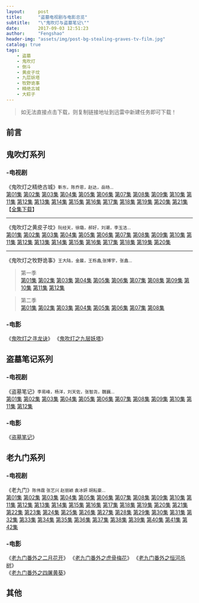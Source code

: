 ```yaml
---
layout:     post
title:      "盗墓电视剧与电影总览"
subtitle:   "\"鬼吹灯与盗墓笔记\""
date:       2017-09-03 12:51:23
author:     "Fengshao"
header-img: "assets/img/post-bg-stealing-graves-tv-film.jpg"
catalog: true
tags:
    - 盗墓
    - 鬼吹灯
    - 倒斗
    - 黄皮子坟
    - 九层妖塔
    - 牧野诡事
    - 精绝古城
    - 大粽子  
---
```


> 如无法直接点击下载，则复制链接地址到迅雷中新建任务即可下载！

## 前言


## 鬼吹灯系列

### -电视剧
《鬼吹灯之精绝古城》<small>靳东，陈乔恩，赵达，岳旸...</small>  
[第01集](thunder://QUFmdHA6Ly9nOmdAdHYuZGwxMjM0LmNvbToyMTIxLyVFOSVBQyVCQyVFNSU5MCVCOSVFNyU4MSVBRiVFNCVCOSU4QiVFNyVCMiVCRSVFNyVCQiU5RCVFNSU4RiVBNCVFNSU5RiU4RTAxJUU0JUJGJUFFJUU2JUFEJUEzLm1wNFpa) [第02集](thunder://QUFmdHA6Ly9nOmdAdHYuZGwxMjM0LmNvbToyMTIxLyVFOSVBQyVCQyVFNSU5MCVCOSVFNyU4MSVBRiVFNCVCOSU4QiVFNyVCMiVCRSVFNyVCQiU5RCVFNSU4RiVBNCVFNSU5RiU4RTAyJUU0JUJGJUFFJUU2JUFEJUEzLm1wNFpa) [第03集](thunder://QUFmdHA6Ly9nOmdAdHYuZGwxMjM0LmNvbToyMTIxLyVFOSVBQyVCQyVFNSU5MCVCOSVFNyU4MSVBRiVFNCVCOSU4QiVFNyVCMiVCRSVFNyVCQiU5RCVFNSU4RiVBNCVFNSU5RiU4RTAzJUU0JUJGJUFFJUU2JUFEJUEzLm1wNFpa) [第04集](ed2k://|file|%E9%AC%BC%E5%90%B9%E7%81%AF%E4%B9%8B%E7%B2%BE%E7%BB%9D%E5%8F%A4%E5%9F%8E.%E7%AC%AC04%E9%9B%86.Candle.in.the.Tomb.2016.EP04.HD1080P.X264.AAC-882FX.mkv|689819314|77bbd74df07a0713be60aff2332b4138|h=etvylelwws34oedg4lpdyu23cx4txqq5|/) [第05集](ed2k://|file|%E9%AC%BC%E5%90%B9%E7%81%AF%E4%B9%8B%E7%B2%BE%E7%BB%9D%E5%8F%A4%E5%9F%8E.%E7%AC%AC05%E9%9B%86.Candle.in.the.Tomb.2016.EP05.HD1080P.X264.AAC-882FX.mkv|796155540|d4ec9ab7f2230fd3089c1efaaf0ba0c4|h=en5kw5hdk362vnp75lfolkbp3az4i6y7|/) [第06集](ed2k://|file|%E9%AC%BC%E5%90%B9%E7%81%AF%E4%B9%8B%E7%B2%BE%E7%BB%9D%E5%8F%A4%E5%9F%8E.%E7%AC%AC06%E9%9B%86.Candle.in.the.Tomb.2016.EP06.HD1080P.X264.AAC-882FX.mkv|727170055|3810aaddaea8d0078b2835a0aff26e5e|h=uzigmgvooqmstmghzpqklxxgscatja6p|/) [第07集](thunder://QUFmdHA6Ly9nOmdAdHYuZGwxMjM0LmNvbToyMTIxLyVFOSVBQyVCQyVFNSU5MCVCOSVFNyU4MSVBRiVFNCVCOSU4QiVFNyVCMiVCRSVFNyVCQiU5RCVFNSU4RiVBNCVFNSU5RiU4RTA3JUU0JUJGJUFFJUU2JUFEJUEzLm1rdlpa) [第08集](ed2k://|file|%E9%AC%BC%E5%90%B9%E7%81%AF%E4%B9%8B%E7%B2%BE%E7%BB%9D%E5%8F%A4%E5%9F%8E.%E7%AC%AC08%E9%9B%86.Candle.in.the.Tomb.2016.EP08.HD1080P.X264.AAC-882FX.mkv|787179415|39ccc582e6bce246a7309c7821b29e18|h=56yyr4vjuomdonmgrgdqs24c7mt32jjd|/) [第09集](thunder://QUFmdHA6Ly9nOmdAdHYuZGwxMjM0LmNvbToyMTIxLyVFOSVBQyVCQyVFNSU5MCVCOSVFNyU4MSVBRiVFNCVCOSU4QiVFNyVCMiVCRSVFNyVCQiU5RCVFNSU4RiVBNCVFNSU5RiU4RTA5JUU0JUJGJUFFJUU2JUFEJUEzLm1rdlpa) [第10集](thunder://QUFmdHA6Ly9nOmdAdHYuZGwxMjM0LmNvbToyMTIxLyVFOSVBQyVCQyVFNSU5MCVCOSVFNyU4MSVBRiVFNCVCOSU4QiVFNyVCMiVCRSVFNyVCQiU5RCVFNSU4RiVBNCVFNSU5RiU4RTEwLm1wNFpa) [第11集](thunder://QUFmdHA6Ly9nOmdAdHYuZGwxMjM0LmNvbToyMTIxLyVFOSVBQyVCQyVFNSU5MCVCOSVFNyU4MSVBRiVFNCVCOSU4QiVFNyVCMiVCRSVFNyVCQiU5RCVFNSU4RiVBNCVFNSU5RiU4RTExLm1wNFpa) [第12集](thunder://QUFmdHA6Ly9nOmdAdHYuZGwxMjM0LmNvbToyMTIxLyVFOSVBQyVCQyVFNSU5MCVCOSVFNyU4MSVBRiVFNCVCOSU4QiVFNyVCMiVCRSVFNyVCQiU5RCVFNSU4RiVBNCVFNSU5RiU4RTEyLm1wNFpa) [第13集](thunder://QUFmdHA6Ly9nOmdAdHYuZGwxMjM0LmNvbToyMTIxLyVFOSVBQyVCQyVFNSU5MCVCOSVFNyU4MSVBRiVFNCVCOSU4QiVFNyVCMiVCRSVFNyVCQiU5RCVFNSU4RiVBNCVFNSU5RiU4RTEzLm1wNFpa) [第14集](thunder://QUFmdHA6Ly9nOmdAdHYuZGwxMjM0LmNvbToyMTIxLyVFOSVBQyVCQyVFNSU5MCVCOSVFNyU4MSVBRiVFNCVCOSU4QiVFNyVCMiVCRSVFNyVCQiU5RCVFNSU4RiVBNCVFNSU5RiU4RTE0Lm1wNFpa) 
 [第15集](thunder://QUFmdHA6Ly9nOmdAdHYuZGwxMjM0LmNvbToyMTIxLyVFOSVBQyVCQyVFNSU5MCVCOSVFNyU4MSVBRiVFNCVCOSU4QiVFNyVCMiVCRSVFNyVCQiU5RCVFNSU4RiVBNCVFNSU5RiU4RTE1Lm1wNFpa) [第16集](thunder://QUFmdHA6Ly9nOmdAdHYuZGwxMjM0LmNvbToyMTIxLyVFOSVBQyVCQyVFNSU5MCVCOSVFNyU4MSVBRiVFNCVCOSU4QiVFNyVCMiVCRSVFNyVCQiU5RCVFNSU4RiVBNCVFNSU5RiU4RTE2Lm1wNFpa) [第17集](thunder://QUFmdHA6Ly9nOmdAdHYuZGwxMjM0LmNvbToyMTIxLyVFOSVBQyVCQyVFNSU5MCVCOSVFNyU4MSVBRiVFNCVCOSU4QiVFNyVCMiVCRSVFNyVCQiU5RCVFNSU4RiVBNCVFNSU5RiU4RTE3Lm1wNFpa) [第18集](thunder://QUFmdHA6Ly9nOmdAdHYuZGwxMjM0LmNvbToyMTIxLyVFOSVBQyVCQyVFNSU5MCVCOSVFNyU4MSVBRiVFNCVCOSU4QiVFNyVCMiVCRSVFNyVCQiU5RCVFNSU4RiVBNCVFNSU5RiU4RTE4Lm1wNFpa) [第19集](thunder://QUFmdHA6Ly9nOmdAdHYuZGwxMjM0LmNvbToyMTIxLyVFOSVBQyVCQyVFNSU5MCVCOSVFNyU4MSVBRiVFNCVCOSU4QiVFNyVCMiVCRSVFNyVCQiU5RCVFNSU4RiVBNCVFNSU5RiU4RTE5Lm1wNFpa) [第20集](ed2k://|file|%E9%AC%BC%E5%90%B9%E7%81%AF%E4%B9%8B%E7%B2%BE%E7%BB%9D%E5%8F%A4%E5%9F%8E.%E7%AC%AC20%E9%9B%86.Candle.in.the.Tomb.2016.EP20.HD1080P.X264.AAC-882FX.mkv|620068906|5965dfd61e503a058b38a18b2ade2ca5|h=khdevpc37ydbmnpzvve4ojc3di5c6xbn|/) [第21集](ed2k://|file|%E9%AC%BC%E5%90%B9%E7%81%AF%E4%B9%8B%E7%B2%BE%E7%BB%9D%E5%8F%A4%E5%9F%8E.%E7%AC%AC20%E9%9B%86.Candle.in.the.Tomb.2016.EP20.HD1080P.X264.AAC-882FX.mkv|620068906|5965dfd61e503a058b38a18b2ade2ca5|h=khdevpc37ydbmnpzvve4ojc3di5c6xbn|/) 【[全集下载](http://xz.66vod.net:889/2016/Candle.in.The.Tomb.EP01-21.2016.1080p.WEB-DL.x264.AAC-HQC.torrent)】

---
《鬼吹灯之黄皮子坟》<small>阮经天，徐璐，郝好，刘潮，李玉洁...</small>  
[第01集](ed2k://|file|hpzf01.1080p[66%E5%BD%B1%E8%A7%86www.66ys.tv].mp4|454870440|BC11A7005005D163FD5B7DA221B77528|h=OUYQFLSVUOK2LIRYRHDSCCGYLRDS642L|/) [第02集](ed2k://|file|hpzf02.1080p[66%E5%BD%B1%E8%A7%86www.66ys.tv].mp4|431935432|24CCC2FFD8F12A48A94EA19B1BAFBB7E|h=2K33FVZNF2POACNRT3QH7W3A2BYC44UR|/) [第03集](ed2k://|file|hpzf03.1080p[66%E5%BD%B1%E8%A7%86www.66ys.tv].mp4|518834128|D6193157178AE99B0537DCBAB90F35F7|h=E3JDHRHUSRERQ6FYJYJYD3EZ7NVSNPKK|/) [第04集](ed2k://|file|hpzf04.1080p[66%E5%BD%B1%E8%A7%86www.66ys.tv].mp4|574729580|CC8B6739904F3661D79D832E9B2290E8|h=4VH5BNTDCV3OCIQOKWBIAHTUHBJXAWK6|/) [第05集](ed2k://|file|hpzf05.1080p[66%E5%BD%B1%E8%A7%86www.66ys.tv].mp4|408426301|A37535A7678B76449439991385FF99FC|h=MBOFO3CAOU7YBOM6D3B46MKVGFANPK6V|/) [第06集](ed2k://|file|hpzf06.1080p[66%E5%BD%B1%E8%A7%86www.66ys.tv].mp4|410592487|28CFB1129F9EA9C486A646D889D44554|h=NM6GBJH4TIGMC5RFOCOAMW5UFZNSCTBX|/) [第07集](ed2k://|file|hpzf07.1080p[66%E5%BD%B1%E8%A7%86www.66ys.tv].mp4|491219638|E4D29E7ABDE50E53D871CE2C7D506C33|h=GINQFEVWYOZGFTLLLA7WN4QUPI2GXA2I|/) [第08集](ed2k://|file|hpzf08.1080p[66%E5%BD%B1%E8%A7%86www.66ys.tv].mp4|410527337|00E3605DEF268AAB5BDE9D3B6F3E6646|h=3AWKTFVXIYTRYUNX6UUEPGVEU3IRZ2CU|/) [第09集](ed2k://|file|hpzf09.1080p[66%E5%BD%B1%E8%A7%86www.66ys.tv].mp4|560447764|6268D2F642EEF43D229EA59A89183032|h=QYLWAZFILWLNMU6RFP4322SILEVDHPHD|/) [第10集](ed2k://|file|hpzf10.1080p[www.6vhao.tv].mp4|580302507|4F55542EFCDE268EE5BE0C31C80DBEB5|h=NHFOV56TPSCREW6YNQFD2PG3REQTUUFA|/) [第11集](ed2k://|file|hpzf11.1080p[www.6vhao.tv].mp4|531536523|4B2F4FA693B4E1E18E9BE0CA14DBA547|h=US4IWKWOUKQQVW4MBFEQCNURUYFPXLAX|/) [第12集](ed2k://|file|hpzf12.1080p[www.6vhao.tv].mp4|697916832|8AB0B77FEC28966BCF07A5BC7C0466C9|h=BOALJ4SK4NVB3U6HI6LA57BMBBMMRL4C|/) [第13集](magnet:?xt=urn:btih:45B47CC8543410E62F634F843DD76853DD4DBD66) [第14集](magnet:?xt=urn:btih:5C16C9D64C30A6A3202AC0BF2136EEDAA47A92C8) [第15集](magnet:?xt=urn:btih:F5A1B8778A465315AB229C5C348AEDEA6A530205) [第16集](ed2k://|file|hpzf.EP16.1080P[www.6vhao.tv].mp4|834726019|BC06AC61D3198BC5D20196C7A2F4BEBE|h=AGVRXJ3GRI3MGUB4ZY46ZYVYYNAOETXV|/) [第17集](ed2k://|file|hpzf.EP17.1080P[www.6vhao.tv].mp4|789354614|2218D1E6EF9101D66CD7C4C7DD1759F1|h=LGCWCX7P4KSHUMSKJ4JMM67UCIJPK7AG|/) [第18集](ed2k://|file|hpzf.EP18.1080P[www.6vhao.tv].mp4|817164873|9810F6A9669089923B71276D95B36160|h=7DWVZWVY2JBUSX4MKNJ3PP3LDDKXL2FQ|/) [第19集](ed2k://|file|hfzf.EP19.1080P[66%E5%BD%B1%E8%A7%86www.66ys.tv].mp4|808295774|F84C8812AE2DAFC637297CBBCE31F4CB|h=Y2DTHCX5Y6YLOU6PRTZK4UWJ3KTZC45G|/) [第20集](ed2k://|file|hfzf.EP20.End.1080P[66%E5%BD%B1%E8%A7%86www.66ys.tv].mp4|720907515|40776A1671A326C1CE5D7B25D278E83C|h=NH45TGXEHFFSAOUZOSVNI53ZYZ7VQEDQ|/)

---
《鬼吹灯之牧野诡事》<small>王大陆，金晨，王栎鑫,张博宇，张鑫...</small>  

> 第一季  
[第01集](ed2k://|file|mygs01.4K[66%E5%BD%B1%E8%A7%86www.66ys.tv].mp4|1817223826|4E0D865DCBFECFC0C0F27B3A1D056BB9|h=CLJPNBZFMQF2S3PU5DTIZQTF2DHV3ZKU|/) [第02集](ed2k://|file|mygs02.4K[66%E5%BD%B1%E8%A7%86www.66ys.tv].mp4|1755394774|575D9F9C025EFA21D499A329FD8E4BEA|h=SKCNUDELGQ6HBSVE7LY2GZDUNVH2ZVI2|/) [第03集](ed2k://|file|mygs03.4K[66%E5%BD%B1%E8%A7%86www.66ys.tv].mp4|1803479433|6A18D580E93EDCAD30E7FEA44BF68092|h=SW4Z4IEQ3R7NPY5IBAJFAXY3WS22YUKB|/) [第04集](ed2k://|file|mygs04.4K[66%E5%BD%B1%E8%A7%86www.66ys.tv].mp4|1551636059|F1F082D1525DAEBEBBEB53699A65A06C|h=2IGPLK7EOTGCPRYRI4DDKDZCHHPWRT5M|/) [第05集](ed2k://|file|牧野往事05.1080p高清.mp4|753030758|146723C2F2BFA249A7FD99BCCDFB5759|h=5SULLPYK75F4G3MWDILAVK4WXU2P3NF3|/) [第06集](ed2k://|file|牧野往事06.1080p高清.mp4|665454719|7E635604453B0AF35FCFDA566245853D|h=VA7EVUEAY6OBI4G7HZTJQJV3HMQYIZVL|/) [第07集](ed2k://|file|牧野往事07.1080p高清.mp4|756804946|C0632615AC823C9DA0549A11107A0895|h=73NLRYY6JBMLIIGMCDQJJWQYXFTFCNKD|/) [第08集](ed2k://|file|牧野往事08.1080p高清.mp4|657421269|5BA80C98DD5A432B0AD87ADF432C3B0B|h=77EMKXPY6FBONDBML4EXTPX4KVA6SMMK|/) [第09集](ed2k://|file|牧Y往事09.1080p高清.mp4|654560909|3370E3425237C81AEB849F61404202B0|h=F5ZVYSDGXY7EPAJXWHEWL6IW6O63D46P|/) [第10集](ed2k://|file|牧Y往事10.1080p高清.mp4|701657039|151F39347B73091F812CB3205D30C420|h=KC6X2EL2JVNKUN4SQUT4WEV4PJG3GBBA|/) [第11集](ed2k://|file|mygs11.1080p[66%E5%BD%B1%E8%A7%86www.66ys.tv].mp4|679943124|8DCE9970D83E8E37C63E3D0123D16289|h=BBBE2YL7BDOKNWWIHBRZH7HR7CNGJKCC|/) [第12集](ed2k://|file|mygs12.1080p[66%E5%BD%B1%E8%A7%86www.66ys.tv].mp4|782181946|E1E6FEAA161E7D747742CAC86E6FA7DF|h=P2LPHN66AZ67ORRVKEKC6ZGR7CVABKCQ|/)  

> 第二季  
[第01集](ed2k://|file|牧Y往事2-01.1080p高清.mp4|639851594|ED8640F339576DA0381BA3E947D1FCC8|h=LEGOXCGLYCDDFCNABGK2JDC7HBBJT4MV|/) [第02集](ed2k://|file|牧Y往事2-02.1080p高清.mp4|617007095|9B7FEAD800B5BEC7AD147DC9C7291472|h=6223QKMD6RTHIVXTLUMNGZNERJTFVAEI|/) [第03集](ed2k://|file|牧Y往事2-03.1080p高清.mkv|635719961|1185A418BA565ADC723CC38D7A5ED531|h=VTCCOQMFFBSODJPRVF4AGUH4Q3L37O7R|/) [第04集](ed2k://|file|牧Y往事2-04.1080p高清.mp4|696486246|2C63D6C10CA3020217A3BF6A742C12F2|h=7KD3JBWHAYFA7NZSENZRDSJFVIM3GCAA|/) [第05集](ed2k://|file|牧Y往事2-05.1080p高清.mp4|695274556|7F1FA156ABC1E61014E0BF6168EE1A7F|h=FVRW44FKZY7QPFBXLIAN7DXDF6LXMTY5|/) [第06集](ed2k://|file|牧Y往事2-06.1080p高清.mp4|694977768|8B966D01FB7DE99E6AE65E3D8848C88F|h=IQF6UUPMTLC4LKQRJQLLQFP5T2BCJQ7X|/) [第07集](ed2k://|file|%E9%AC%BC%E5%90%B9%E7%81%AF%E4%B9%8B%E7%89%A7%E9%87%8E%E8%AF%A1%E4%BA%8B%20%E7%AC%AC%E4%BA%8C%E5%AD%A3%20%E7%AC%AC7%E9%9B%86.1080P[www.6vhao.tv].mp4|872142079|8E60DCB309962BB6851CD593728EA8DE|h=2YRHMLYFXLCSFGGCCK7D6NFB25UZTUIP|/) [第08集](ed2k://|file|牧Y往事.第二季08.1080p高清.mp4|734134701|A01CE402655B822B834A20849C71088D|h=NA3YPXFNY2C2ITY62WSKPCDECD76CXJ7|/)

### -电影
《[鬼吹灯之寻龙诀](ed2k://|file|%E5%AF%BB%E9%BE%99%E8%AF%80.BD1280%E8%B6%85%E6%B8%85%E5%9B%BD%E8%AF%AD%E4%B8%AD%E5%AD%97.mp4|2793483469|C52CC72D2F210A4F074345BD191671E3|h=PWFGFV3MTA54X37QFWF5TB4TIH6O6OZ6|/ "陈坤，黄渤，舒淇，杨颖...")》   《[鬼吹灯之九层妖塔](ed2k://|file|%E4%B9%9D%E5%B1%82%E5%A6%96%E5%A1%94.BD1280%E8%B6%85%E6%B8%85%E5%9B%BD%E8%AF%AD%E4%B8%AD%E5%AD%97.mp4|2634809542|E7A18D04637687C6120093A85DFC14F7|h=GLM2DLMHVGXRMVG2LVTE2LJYOXV5OVAW|/ "赵又廷，姚晨，凤小岳，李晨，唐嫣...")》 


## 盗墓笔记系列

### -电视剧
《盗墓笔记》<small>李易峰，杨洋，刘天佐，张智尧，魏巍…</small>  
[第01集](thunder://QUFmdHA6Ly8yOjJAZHouZGwxMjM0LmNvbTo4MDA2L7XBxLmxyrzHXzAxW7Xn07DM7MzDd3d3LmR5MjAxOC5jb21dLm1wNFpa) [第02集](thunder://QUFmdHA6Ly8yOjJAZHouZGwxMjM0LmNvbTo4MDA2L7XBxLmxyrzHXzAyW7Xn07DM7MzDd3d3LmR5MjAxOC5jb21dLm1wNFpa) [第03集](thunder://QUFmdHA6Ly81OjVAZHouZGwxMjM0LmNvbTo4MDA2L7XBxLmxyrzHXzAzW7Xn07DM7MzDd3d3LmR5MjAxOC5jb21dLm1wNFpa) [第04集](thunder://QUFmdHA6Ly82OjZAZHouZGwxMjM0LmNvbTo4MDA2L7XBxLmxyrzHXzA0W7Xn07DM7MzDd3d3LmR5MjAxOC5jb21dLm1wNFpa) [第05集](thunder://QUFmdHA6Ly82OjZAZHouZGwxMjM0LmNvbTo4MDA2L7XBxLmxyrzHXzA1W7Xn07DM7MzDd3d3LmR5MjAxOC5jb21dLm1wNFpa) [第06集](thunder://QUFmdHA6Ly82OjZAZHouZGwxMjM0LmNvbTo4MDA2L7XBxLmxyrzHXzA2W7Xn07DM7MzDd3d3LmR5MjAxOC5jb21dLm1wNFpa) [第07集](thunder://QUFmdHA6Ly82OjZAZHouZGwxMjM0LmNvbTo4MDA2L7XBxLmxyrzHXzA3W7Xn07DM7MzDd3d3LmR5MjAxOC5jb21dLm1wNFpa) [第08集](thunder://QUFmdHA6Ly83OjdAZHouZGwxMjM0LmNvbTo4MDA2L7XBxLmxyrzHXzA40N7V/bDmW7Xn07DM7MzDd3d3LmR5MjAxOC5jb21dLm1wNFpa) [第09集](thunder://QUFmdHA6Ly82OjZAZHouZGwxMjM0LmNvbTo4MDA2L7XBxLmxyrzHXzA5W7Xn07DM7MzDd3d3LmR5MjAxOC5jb21dLm1wNFpa) [第10集](thunder://QUFmdHA6Ly82OjZAZHouZGwxMjM0LmNvbTo4MDA2L7XBxLmxyrzHXzEwW7Xn07DM7MzDd3d3LmR5MjAxOC5jb21dLm1wNFpa) [第11集](thunder://QUFmdHA6Ly82OjZAZHouZGwxMjM0LmNvbTo4MDA2L7XBxLmxyrzHXzExW7Xn07DM7MzDd3d3LmR5MjAxOC5jb21dLm1wNFpa) [第12集](thunder://QUFmdHA6Ly82OjZAZHouZGwxMjM0LmNvbTo4MDA2L7XBxLmxyrzHXzEyW7Xn07DM7MzDd3d3LmR5MjAxOC5jb21dLm1wNFpa)

### -电影
《[盗墓笔记](ed2k://|file|%E7%9B%97%E5%A2%93%E7%AC%94%E8%AE%B0.HD%E5%9B%BD%E8%AF%AD%E4%B8%AD%E5%AD%971280%E9%AB%98%E6%B8%85[www.66ys.tv].rmvb|1697822130|CDF23113C17527E5715A2A837166A7AD|h=SNBTZ2R4MCKW56QJM642T3EBYWC6FQ2I|/ "井柏然，鹿晗，马思纯，王景春，张博宇...")》


## 老九门系列

### -电视剧  
《老九门》<small>陈伟霆 张艺兴 赵丽颖 袁冰妍 胡耘豪…</small>  
[第01集](ftp://ds:ds@d7.2tu.cc:10017/[迅雷下载www.xiamp4.com]老九门01.1280高清未删减版.mkv) [第02集](ftp://ds:ds@d7.2tu.cc:10017/[迅雷下载www.xiamp4.com]老九门02.1280高清未删减版.mkv) [第03集](ftp://ds:ds@d7.2tu.cc:10017/[迅雷下载www.xiamp4.com]老九门03.1280高清未删减版.mkv) [第04集](ftp://ds:ds@d7.2tu.cc:10017/[迅雷下载www.xiamp4.com]老九门04.1280高清未删减版.mkv) [第05集](ftp://ds:ds@d7.2tu.cc:10020/[迅雷下载www.xiamp4.com]老九门05.1280高清未删减版.mkv) [第06集](ftp://ds:ds@d7.2tu.cc:10020/[迅雷下载www.xiamp4.com]老九门06.1280高清未删减版.mkv) [第07集](ftp://ds:ds@d7.2tu.cc:10021/[迅雷下载www.xiamp4.com]老九门07.1280高清未删减版.mkv) [第08集](ftp://ds:ds@d7.2tu.cc:10021/[迅雷下载www.xiamp4.com]老九门08.1280高清未删减版.mkv) [第09集](ftp://ds:ds@d7.2tu.cc:50043/[迅雷下载www.xiamp4.com]老九门09.1280高清未删减版.mkv) [第10集](ftp://ds:ds@d7.2tu.cc:50043/[迅雷下载www.xiamp4.com]老九门10.1280高清未删减版.mkv) [第11集](ftp://ds:ds@d7.2tu.cc:10024/[迅雷下载www.xiamp4.com]老九门11.1280高清未删减版.mkv) [第12集](ftp://ds:ds@d7.2tu.cc:10024/[迅雷下载www.xiamp4.com]老九门12.1280高清未删减版.mkv) [第13集](ftp://ds:ds@d7.2tu.cc:10027/[迅雷下载www.xiamp4.com]老九门13.1280高清未删减版.mkv) [第14集](ftp://ds:ds@d7.2tu.cc:10027/[迅雷下载www.xiamp4.com]老九门14.1280高清未删减版.mkv) [第15集](ftp://ds:ds@d7.2tu.cc:10028/[迅雷下载www.xiamp4.com]老九门15.1280高清未删减版.mkv) [第16集](ftp://ds:ds@d7.2tu.cc:10028/[迅雷下载www.xiamp4.com]老九门16.1280高清未删减版.mkv) [第17集](ftp://ds:ds@d7.2tu.cc:50050/[迅雷下载www.xiamp4.com]老九门17.1280高清未删减版.mkv) [第18集](ftp://ds:ds@d7.2tu.cc:50050/[迅雷下载www.xiamp4.com]老九门18.1280高清未删减版.mkv) [第19集](ftp://ds:ds@d7.2tu.cc:10031/[迅雷下载www.xiamp4.com]老九门19.1280高清未删减版.mkv) [第20集](ftp://ds:ds@d7.2tu.cc:10031/[迅雷下载www.xiamp4.com]老九门20.1280高清未删减版.mkv) [第21集](ftp://ds:ds@d7.2tu.cc:10034/[迅雷下载www.xiamp4.com]老九门21.1280高清未删减版.mkv) [第22集](ftp://ds:ds@d7.2tu.cc:10034/[迅雷下载www.xiamp4.com]老九门22.1280高清未删减版.mkv) [第23集](ftp://ds:ds@d7.2tu.cc:50054/[迅雷下载www.xiamp4.com]老九门23.1280高清未删减版.mkv) [第24集](ftp://ds:ds@d7.2tu.cc:50054/[迅雷下载www.xiamp4.com]老九门24.1280高清未删减版.mkv) [第25集](ftp://ds:ds@d7.2tu.cc:10038/[迅雷下载www.xiamp4.com]老九门25.1280高清未删减版.mkv) [第26集](ftp://ds:ds@d7.2tu.cc:50057/[迅雷下载www.xiamp4.com]老九门26.1280高清未删减版.mkv) [第27集](ftp://ds:ds@d7.2tu.cc:10038/[迅雷下载www.xiamp4.com]老九门27.1280高清未删减版.mkv) [第28集](ftp://ds:ds@d7.2tu.cc:10038/[迅雷下载www.xiamp4.com]老九门28.1280高清未删减版.mkv) [第29集](ftp://ds:ds@d7.2tu.cc:10041/[迅雷下载www.xiamp4.com]老九门29.1280高清未删减版.mkv) [第30集](ftp://ds:ds@d7.2tu.cc:10041/[迅雷下载www.xiamp4.com]老九门30.1280高清未删减版.mkv) [第31集](ftp://ds:ds@d7.2tu.cc:50061/[迅雷下载www.xiamp4.com]老九门31.1280高清未删减版.mkv) [第32集](ftp://ds:ds@d7.2tu.cc:50061/[迅雷下载www.xiamp4.com]老九门32.1280高清未删减版.mkv) [第33集](ftp://ds:ds@d7.2tu.cc:50064/[迅雷下载www.xiamp4.com]老九门33.1280高清未删减版.mkv) [第34集](ftp://ds:ds@d7.2tu.cc:50064/[迅雷下载www.xiamp4.com]老九门34.1280高清未删减版.mkv) [第35集](ftp://ds:ds@d7.2tu.cc:50068/[迅雷下载www.xiamp4.com]老九门35.1280高清未删减版.mkv) [第36集](ftp://ds:ds@d7.2tu.cc:50068/[迅雷下载www.xiamp4.com]老九门36.1280高清未删减版.mkv) [第37集](ftp://ds:ds@d7.2tu.cc:10052/[迅雷下载www.xiamp4.com]老九门37.1280高清未删减版.mkv) [第38集](ftp://ds:ds@d7.2tu.cc:10052/[迅雷下载www.xiamp4.com]老九门38.1280高清未删减版.mkv) [第39集](ftp://ds:ds@d7.2tu.cc:50075/[迅雷下载www.xiamp4.com]老九门39.1280高清未删减版.mkv) [第40集](ftp://ds:ds@d7.2tu.cc:50075/[迅雷下载www.xiamp4.com]老九门40.1280高清未删减版.mkv) [第41集](ftp://ds:ds@d7.2tu.cc:10059/[迅雷下载www.xiamp4.com]老九门41.1280高清未删减版.mkv) [第42集](ftp://ds:ds@d7.2tu.cc:10059/[迅雷下载www.xiamp4.com]老九门42.1280高清未删减版.mkv)

### -电影
《[老九门番外之二月花开](thunder://QUFmdHA6Ly9hOmFAZHlnb2QxOC5jb20vWyVFNyU5NCVCNSVFNSVCRCVCMSVFNSVBNCVBOSVFNSVBMCU4Mnd3dy5keTIwMTguY29tXSVFOCU4MCU4MSVFNCVCOSU5RCVFOSU5NyVBOCVFNyU5NSVBQSVFNSVBNCU5NiVFNCVCOSU4QiVFNCVCQSU4QyVFNiU5QyU4OCVFOCU4QSVCMSVFNSVCQyU4MEhEJUU5JUFCJTk4JUU2JUI4JTg1JUU1JTlCJUJEJUU4JUFGJUFEJUU0JUI4JUFEJUU4JThCJUIxJUU1JThGJThDJUU1JUFEJTk3Lm1rdlpa)》    《[老九门番外之虎骨梅花]()》    《[老九门番外之恒河杀树](thunder://QUFmdHA6Ly9hOmFAZHlnb2RqOC5jb206ODEvWyVFNyU5NCVCNSVFNSVCRCVCMSVFNSVBNCVBOSVFNSVBMCU4Mnd3dy5keTIwMTguY29tXSVFOCU4MCU4MSVFNCVCOSU5RCVFOSU5NyVBOCVFNyU5NSVBQSVFNSVBNCU5NiVFNCVCOSU4QiVFNiU4MSU5MiVFNiVCMiVCMyVFNiU5RCU4MCVFNiVBMCU5MUhEJUU1JTlCJUJEJUU4JUFGJUFEJUU0JUI4JUFEJUU1JUFEJTk3Lm1rdlpa)》   <br>《[老九门番外之四屠黄葵]()》    

## 其他


 




